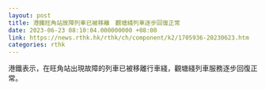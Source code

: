 ```yaml
---
layout: post
title: 港鐵旺角站故障列車已被移離　觀塘綫列車逐步回復正常
date: 2023-06-23 08:10:04.000000000 +08:00
link: https://news.rthk.hk/rthk/ch/component/k2/1705936-20230623.htm
categories: rthk
---
```


港鐵表示，在旺角站出現故障的列車已被移離行車綫，觀塘綫列車服務逐步回復正常。
